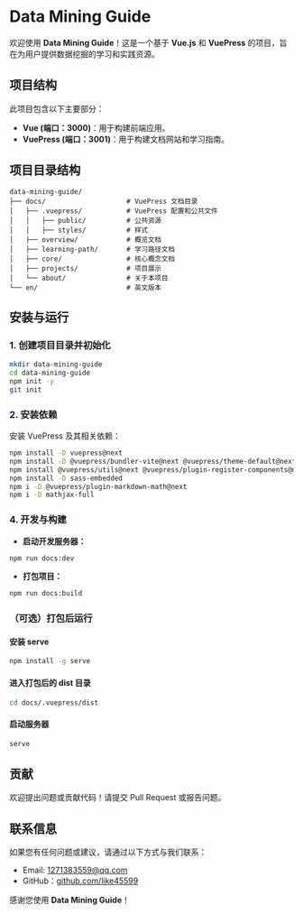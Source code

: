 
# Data Mining Guide

欢迎使用 **Data Mining Guide**！这是一个基于 **Vue.js** 和 **VuePress** 的项目，旨在为用户提供数据挖掘的学习和实践资源。

## 项目结构

此项目包含以下主要部分：

- **Vue (端口：3000)**：用于构建前端应用。
- **VuePress (端口：3001)**：用于构建文档网站和学习指南。

## 项目目录结构

```
data-mining-guide/
├── docs/                    # VuePress 文档目录
│   ├── .vuepress/           # VuePress 配置和公共文件
│   │   ├── public/          # 公共资源
│   │   ├── styles/          # 样式
│   ├── overview/            # 概览文档
│   ├── learning-path/       # 学习路径文档
│   ├── core/                # 核心概念文档
│   ├── projects/            # 项目展示
│   └── about/               # 关于本项目
└── en/                      # 英文版本
```

## 安装与运行

### 1. 创建项目目录并初始化

```bash
mkdir data-mining-guide
cd data-mining-guide
npm init -y
git init
```

### 2. 安装依赖

安装 VuePress 及其相关依赖：

```bash
npm install -D vuepress@next
npm install -D @vuepress/bundler-vite@next @vuepress/theme-default@next
npm install @vuepress/utils@next @vuepress/plugin-register-components@next 
npm install -D sass-embedded
npm i -D @vuepress/plugin-markdown-math@next
npm i -D mathjax-full
```


### 4. 开发与构建

- **启动开发服务器：**
```bash
npm run docs:dev
```

- **打包项目：**
```bash
npm run docs:build
```

### （可选）打包后运行

#### 安装 serve
```bash
npm install -g serve
```

#### 进入打包后的 dist 目录
```bash
cd docs/.vuepress/dist
```

#### 启动服务器
```bash
serve
```

## 贡献

欢迎提出问题或贡献代码！请提交 Pull Request 或报告问题。



## 联系信息

如果您有任何问题或建议，请通过以下方式与我们联系：

- Email: 1271383559@qq.com
- GitHub：[github.com/like45599](https://github.com/like45599) 

感谢您使用 **Data Mining Guide**！
